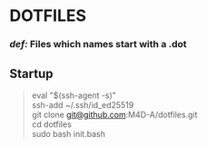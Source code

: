 # DOTFILES
### *def:* Files which names start with a .dot

## Startup
> eval "$(ssh-agent -s)"  
> ssh-add ~/.ssh/id_ed25519  
> git clone git@github.com:M4D-A/dotfiles.git  
> cd dotfiles  
> sudo bash init.bash  

